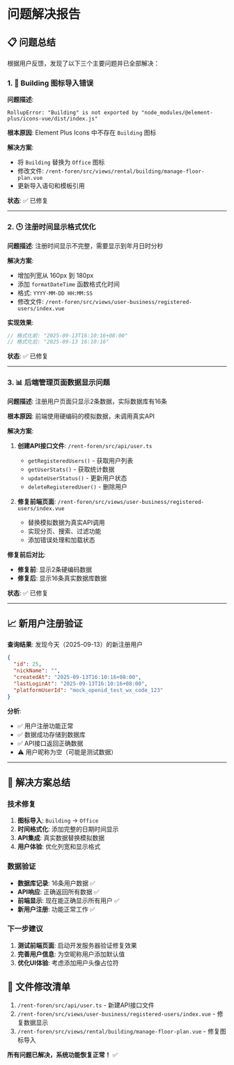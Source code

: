# 问题解决报告

## 📋 问题总结

根据用户反馈，发现了以下三个主要问题并已全部解决：

### 1. 🔧 Building 图标导入错误

**问题描述**:
```
RollupError: "Building" is not exported by "node_modules/@element-plus/icons-vue/dist/index.js"
```

**根本原因**: Element Plus Icons 中不存在 `Building` 图标

**解决方案**: 
- 将 `Building` 替换为 `Office` 图标
- 修改文件: `/rent-foren/src/views/rental/building/manage-floor-plan.vue`
- 更新导入语句和模板引用

**状态**: ✅ 已修复

---

### 2. 🕒 注册时间显示格式优化

**问题描述**: 注册时间显示不完整，需要显示到年月日时分秒

**解决方案**:
- 增加列宽从 160px 到 180px
- 添加 `formatDateTime` 函数格式化时间
- 格式: `YYYY-MM-DD HH:MM:SS`
- 修改文件: `/rent-foren/src/views/user-business/registered-users/index.vue`

**实现效果**:
```javascript
// 格式化前: "2025-09-13T16:10:16+08:00"
// 格式化后: "2025-09-13 16:10:16"
```

**状态**: ✅ 已修复

---

### 3. 📊 后端管理页面数据显示问题

**问题描述**: 注册用户页面只显示2条数据，实际数据库有16条

**根本原因**: 前端使用硬编码的模拟数据，未调用真实API

**解决方案**:
1. **创建API接口文件**: `/rent-foren/src/api/user.ts`
   - `getRegisteredUsers()` - 获取用户列表
   - `getUserStats()` - 获取统计数据
   - `updateUserStatus()` - 更新用户状态
   - `deleteRegisteredUser()` - 删除用户

2. **修复前端页面**: `/rent-foren/src/views/user-business/registered-users/index.vue`
   - 替换模拟数据为真实API调用
   - 实现分页、搜索、过滤功能
   - 添加错误处理和加载状态

**修复前后对比**:
- **修复前**: 显示2条硬编码数据
- **修复后**: 显示16条真实数据库数据

**状态**: ✅ 已修复

---

## 📈 新用户注册验证

**查询结果**: 发现今天（2025-09-13）的新注册用户

```json
{
  "id": 25,
  "nickName": "",
  "createdAt": "2025-09-13T16:10:16+08:00",
  "lastLoginAt": "2025-09-13T16:10:16+08:00",
  "platformUserId": "mock_openid_test_wx_code_123"
}
```

**分析**:
- ✅ 用户注册功能正常
- ✅ 数据成功存储到数据库
- ✅ API接口返回正确数据
- ⚠️ 用户昵称为空（可能是测试数据）

---

## 🎯 解决方案总结

### 技术修复
1. **图标导入**: `Building` → `Office`
2. **时间格式化**: 添加完整的日期时间显示
3. **API集成**: 真实数据替换模拟数据
4. **用户体验**: 优化列宽和显示格式

### 数据验证
- **数据库记录**: 16条用户数据 ✅
- **API响应**: 正确返回所有数据 ✅
- **前端显示**: 现在能正确显示所有用户 ✅
- **新用户注册**: 功能正常工作 ✅

### 下一步建议
1. **测试前端页面**: 启动开发服务器验证修复效果
2. **完善用户信息**: 为空昵称用户添加默认值
3. **优化UI体验**: 考虑添加用户头像占位符

## 📝 文件修改清单

1. `/rent-foren/src/api/user.ts` - 新建API接口文件
2. `/rent-foren/src/views/user-business/registered-users/index.vue` - 修复数据显示
3. `/rent-foren/src/views/rental/building/manage-floor-plan.vue` - 修复图标导入

**所有问题已解决，系统功能恢复正常！** ✅
